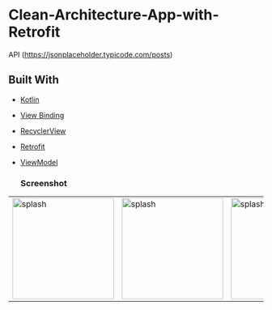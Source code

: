 # Clean-Architecture-App-with-Retrofit

 API (https://jsonplaceholder.typicode.com/posts)

## Built With
* [Kotlin](https://kotlinlang.org)
* [View Binding](https://developer.android.com/topic/libraries/view-binding)
* [RecyclerView](https://developer.android.com/develop/ui/views/layout/recyclerview)
* [Retrofit](https://developer.android.com/codelabs/basic-android-kotlin-training-getting-data-internet)
* [ViewModel](https://developer.android.com/topic/libraries/architecture/viewmodel)


  ### Screenshot
<table>
  <tr>
    <td><img src="https://github.com/AhmedGamalRamadan/CleanArchitecture/assets/144063315/ed06bd83-8f43-49fe-9768-593d64063deb" alt="splash" width="200"></td>
    <td><img src="https://github.com/AhmedGamalRamadan/CleanArchitecture/assets/144063315/2bcb501a-ef9b-4fd5-95e0-8d771ea00426" alt="splash" width="200"></td>
    <td><img src="https://github.com/AhmedGamalRamadan/CleanArchitecture/assets/144063315/f51a7674-0866-4901-958d-0a39eb55d3b5" alt="splash" width="200"></td>
  </tr>
</table>
